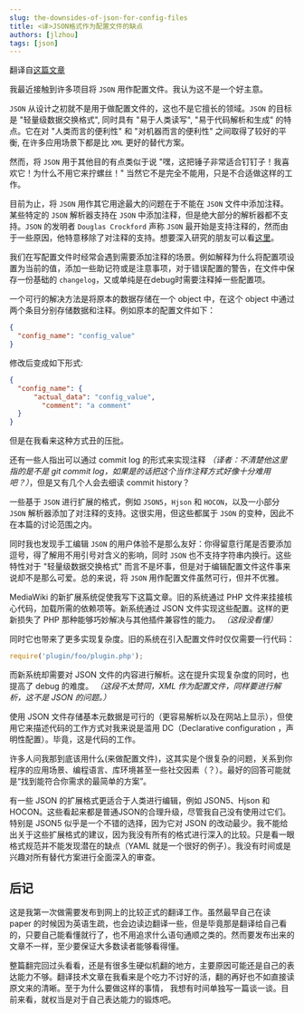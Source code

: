```yaml
---
slug: the-downsides-of-json-for-config-files
title: <译>JSON格式作为配置文件的缺点
authors: [jlzhou]
tags: [json]
---
```


翻译自[这篇文章][1]

我最近接触到许多项目将 `JSON` 用作配置文件。我认为这不是一个好主意。

`JSON` 从设计之初就不是用于做配置文件的，这也不是它擅长的领域。`JSON` 的目标是 "轻量级数据交换格式", 同时具有 "易于人类读写", "易于代码解析和生成" 的特点。它在对 "人类而言的便利性" 和 "对机器而言的便利性" 之间取得了较好的平衡, 在许多应用场景下都是比 `XML` 更好的替代方案。

然而，将 `JSON` 用于其他目的有点类似于说 "嘿，这把锤子非常适合钉钉子！我喜欢它！为什么不用它来拧螺丝！" 当然它不是完全不能用，只是不合适做这样的工作。

<!-- truncate -->

目前为止，将 `JSON` 用作其它用途最大的问题在于不能在 `JSON` 文件中添加注释。某些特定的 `JSON` 解析器支持在 `JSON` 中添加注释，但是绝大部分的解析器都不支持。`JSON` 的发明者 `Douglas Crockford` 声称 `JSON` 最开始是支持注释的，然而由于一些原因，他特意移除了对注释的支持。想要深入研究的朋友可以看[这里][2]。

我们在写配置文件时经常会遇到需要添加注释的场景。例如解释为什么将配置项设置为当前的值，添加一些助记符或是注意事项，对于错误配置的警告，在文件中保存一份基础的 `changelog`，又或单纯是在debug时需要注释掉一些配置项。

一个可行的解决方法是将原本的数据存储在一个 object 中，在这个 object 中通过两个条目分别存储数据和注释。例如原本的配置文件如下：

```json
{
  "config_name": "config_value"
}
```

修改后变成如下形式:

```json
{
  "config_name": {
	  "actual_data": "config_value",
		"comment": "a comment"
  }
}
```

但是在我看来这种方式丑的压批。

还有一些人指出可以通过 commit log 的形式来实现注释 *（译者：不清楚他这里指的是不是 git commit log，如果是的话把这个当作注释方式好像十分难用吧？）*，但是又有几个人会去细读 commit history？

一些基于 `JSON` 进行扩展的格式，例如 `JSON5`，`Hjson` 和 `HOCON`，以及一小部分 `JSON` 解析器添加了对注释的支持。这很实用，但这些都属于 `JSON` 的变种，因此不在本篇的讨论范围之内。

同时我也发现手工编辑 `JSON` 的用户体验不是那么友好：你得留意行尾是否要添加逗号，得了解用不用引号对含义的影响，同时 `JSON` 也不支持字符串内换行。这些特性对于 "轻量级数据交换格式" 而言不是坏事，但是对于编辑配置文件这件事来说却不是那么可爱。总的来说，将 `JSON` 用作配置文件虽然可行，但并不优雅。

MediaWiki 的新扩展系统促使我写下这篇文章。旧的系统通过 PHP 文件来挂接核心代码，加载所需的依赖项等。新系统通过 JSON 文件实现这些配置。这样的更新损失了 PHP 那种能够巧妙解决与其他插件兼容性的能力。 *（这段没看懂）*

同时它也带来了更多实现复杂度。旧的系统在引入配置文件时仅仅需要一行代码：

```javascript
require('plugin/foo/plugin.php');
```

而新系统却需要对 JSON 文件的内容进行解析。这在提升实现复杂度的同时，也提高了 debug 的难度。
*（这段不太赞同，XML 作为配置文件，同样要进行解析，这不是 JSON 的问题。）*

使用 JSON 文件存储基本元数据是可行的（更容易解析以及在网站上显示），但使用它来描述代码的工作方式对我来说是滥用 DC（Declarative configuration ，声明性配置）。毕竟，这是代码的工作。

许多人问我那到底该用什么(来做配置文件)，这其实是个很复杂的问题，关系到你程序的应用场景、编程语言、库环境甚至一些社交因素（？）。最好的回答可能就是“找到能符合你需求的最简单的方案”。

有一些 JSON 的扩展格式更适合于人类进行编辑，例如 JSON5、Hjson 和 HOCON。这些看起来都是普通JSON的合理升级，尽管我自己没有使用过它们。特别是 JSON5 似乎是一个不错的选择，因为它对 JSON 的改动最少。我不能给出关于这些扩展格式的建议，因为我没有所有的格式进行深入的比较。只是看一眼格式规范并不能发现潜在的缺点（YAML 就是一个很好的例子）。我没有时间或是兴趣对所有替代方案进行全面深入的审查。

## 后记

这是我第一次做需要发布到网上的比较正式的翻译工作。虽然最早自己在读 paper 的时候因为英语生疏，也会边读边翻译一些，但是毕竟那是翻译给自己看的，只要自己能看懂就行了，也不用追求什么语句通顺之类的。然而要发布出来的文章不一样，至少要保证大多数读者能够看得懂。

整篇翻完回过头看看，还是有很多生硬似机翻的地方，主要原因可能还是自己的表达能力不够。翻译技术文章在我看来是个吃力不讨好的活，翻的再好也不如直接读原文来的清晰。至于为什么要做这样的事情， 我想有时间单独写一篇谈一谈。目前来看，就权当是对于自己表达能力的锻炼吧。

[1]: https://www.arp242.net/json-config.html "The downsides of JSON for config files"
[2]: https://vorba.ch/2013/json-comments.html "Why are comments not allowed in JSON?"
